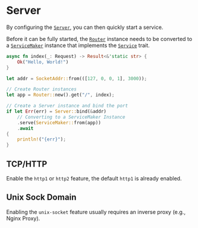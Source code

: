 # Server

By configuring the [`Server`], you can then quickly start a service.

Before it can be fully started, the [`Router`] instance needs to be converted to
a [`ServiceMaker`] instance that implements the [`Service`] trait.

```rust
async fn index(_: Request) -> Result<&'static str> {
    Ok("Hello, World!")
}

let addr = SocketAddr::from(([127, 0, 0, 1], 3000));

// Create Router instances
let app = Router::new().get("/", index);

// Create a Server instance and bind the port
if let Err(err) = Server::bind(&addr)
    // Converting to a ServiceMaker Instance
    .serve(ServiceMaker::from(app))
    .await
{
    println!("{err}");
}
```

## TCP/HTTP

Enable the `http1` or `http2` feature, the default `http1` is already enabled.

## Unix Sock Domain

Enabling the `unix-socket` feature usually requires an inverse proxy (e.g.,
Nginx Proxy).

[`server`]: https://docs.rs/viz/0.4.x/viz/struct.Server.html
[`router`]: https://docs.rs/viz/0.4.x/viz/struct.Router.html
[`servicemaker`]: https://docs.rs/viz/0.4.x/viz/struct.ServiceMaker.html
[`service`]: https://docs.rs/hyper/0.14/hyper/service/index.html
